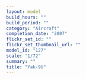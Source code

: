 ```yaml
---
layout: model
build_hours: ""
build_period: ""
category: "Aircraft"
completion_date: "2007"
flickr_set_id: ""
flickr_set_thumbnail_url: ""
model_id: "127"
scale: "1/72"
summary: ""
title: "Yak-9U"
---
```



